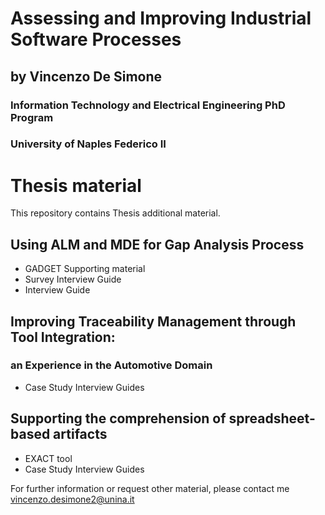 # Assessing and Improving Industrial Software Processes 
## by Vincenzo De Simone

### Information Technology and Electrical Engineering PhD Program
### University of Naples Federico II


# Thesis material

This repository contains Thesis additional material.
## Using ALM and MDE for Gap Analysis Process

* GADGET Supporting material
* Survey Interview Guide
* Interview Guide

## Improving Traceability Management through Tool Integration:
### an Experience in the Automotive Domain

* Case Study Interview Guides

## Supporting the comprehension of spreadsheet-based artifacts

* EXACT tool
* Case Study Interview Guides


For further information or request other material, please contact me <vincenzo.desimone2@unina.it>




